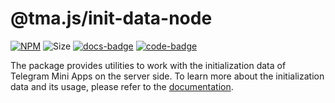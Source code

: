 # @tma.js/init-data-node

[code-badge]: https://img.shields.io/badge/source-black?logo=github

[docs-badge]: https://img.shields.io/badge/documentation-blue?logo=gitbook&logoColor=white

[init-data-node-code-link]: https://github.com/Telegram-Mini-Apps/tma.js/tree/master/packages/init-data-node

[init-data-node-docs-link]: https://docs.telegram-mini-apps.com/packages/tma-js-init-data-node

[init-data-node-npm-link]: https://npmjs.com/package/@tma.js/init-data-node

[init-data-node-npm-badge]: https://img.shields.io/npm/v/@tma.js/init-data-node?logo=npm

[init-data-node-size-badge]: https://img.shields.io/bundlephobia/minzip/@tma.js/init-data-node

[![NPM][init-data-node-npm-badge]][init-data-node-npm-link]
![Size][init-data-node-size-badge]
[![docs-badge]][init-data-node-docs-link]
[![code-badge]][init-data-node-code-link]

The package provides utilities to work with the initialization data of Telegram Mini Apps on the
server side. To learn more about the initialization data and its usage, please refer to
the [documentation](https://docs.telegram-mini-apps.com/platform/launch-parameters).
